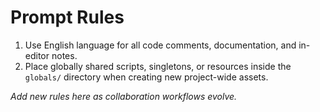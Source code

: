 # Prompt Rules

1. Use English language for all code comments, documentation, and in-editor notes.
2. Place globally shared scripts, singletons, or resources inside the `globals/` directory when creating new project-wide assets.

_Add new rules here as collaboration workflows evolve._
